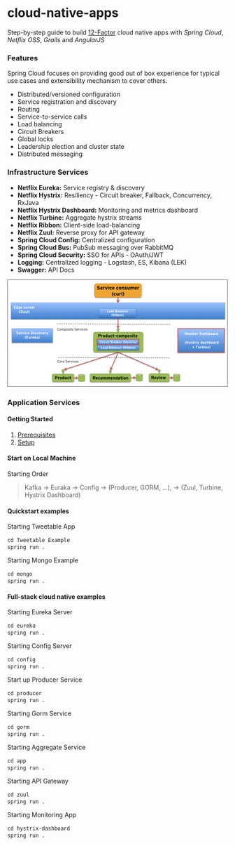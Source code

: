 cloud-native-apps
=================

Step-by-step guide to build [12-Factor](http://12factor.net/) cloud native apps with *Spring Cloud*, *Netflix OSS*, 
*Grails* and *AngularJS*

### Features
Spring Cloud focuses on providing good out of box experience for typical use cases and extensibility mechanism to cover others.

* Distributed/versioned configuration
* Service registration and discovery
* Routing
* Service-to-service calls
* Load balancing
* Circuit Breakers
* Global locks
* Leadership election and cluster state
* Distributed messaging

### Infrastructure Services 

* **Netflix Eureka:** Service registry & discovery
* **Netflix Hystrix:** Resiliency - Circuit breaker, Fallback, Concurrency, RxJava 
* **Netflix Hystrix Dashboard:** Monitoring and metrics dashboard
* **Netflix Turbine:** Aggregate hystrix streams
* **Netflix Ribbon:** Client-side load-balancing
* **Netflix Zuul:** Reverse proxy for API gateway
* **Spring Cloud Config:** Centralized configuration
* **Spring Cloud Bus:** PubSub messaging over RabbitMQ
* **Spring Cloud Security:** SSO for APIs - OAuth/JWT  
* **Logging:** Centralized logging - Logstash, ES, Kibana (LEK)
* **Swagger:** API Docs 


![](./presentation/images/system-landscape.png)
### Application Services 

#### Getting Started
1. [Prerequisites](./Prerequisites.md)
2. [Setup](./Setup.md)


#### Start on Local Machine

Starting  Order
> Kafka -> Euraka -> Config -> (Producer, GORM, ...), -> (Zuul,  Turbine, Hystrix Dashboard)

#### Quickstart examples 

Starting Tweetable App
```
cd Tweetable Example
spring run .
```

Starting Mongo Example
```
cd mongo
spring run .
```

#### Full-stack cloud native examples 

Starting Eureka Server
```
cd eureka
spring run .
```

Starting Config Server
```
cd config
spring run .
```

Start up Producer Service
```
cd producer
spring run .
```

Starting Gorm Service
```
cd gorm
spring run .
```

Starting Aggregate Service
```
cd app
spring run .
```

Starting API Gateway
```
cd zuul
spring run .
```

Starting Monitoring App
```
cd hystrix-dashboard
spring run .
```